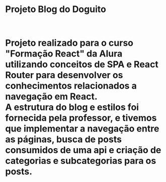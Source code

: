 <h1>Projeto Blog do Doguito<h1><br/>
Projeto realizado para o curso "Formação React" da Alura utilizando conceitos de SPA e React Router para desenvolver os conhecimentos relacionados a navegação em React.<br/>
A estrutura do blog e estilos foi fornecida pela professor, e tivemos que implementar a navegação entre as páginas, busca de posts consumidos de uma api e criação de categorias e subcategorias para os posts.
